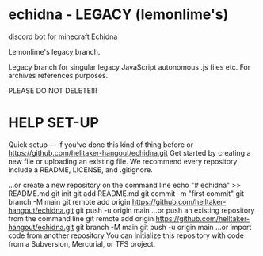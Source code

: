 # echidna - LEGACY (lemonlime's)
discord bot for minecraft Echidna

Lemonlime's legacy branch.

Legacy branch for singular legacy JavaScript autonomous .js files etc. For archives references purposes.

PLEASE DO NOT DELETE!!!

# HELP SET-UP

Quick setup — if you’ve done this kind of thing before
or	
https://github.com/helltaker-hangout/echidna.git
Get started by creating a new file or uploading an existing file. We recommend every repository include a README, LICENSE, and .gitignore.

…or create a new repository on the command line
echo "# echidna" >> README.md
git init
git add README.md
git commit -m "first commit"
git branch -M main
git remote add origin https://github.com/helltaker-hangout/echidna.git
git push -u origin main
…or push an existing repository from the command line
git remote add origin https://github.com/helltaker-hangout/echidna.git
git branch -M main
git push -u origin main
…or import code from another repository
You can initialize this repository with code from a Subversion, Mercurial, or TFS project.
